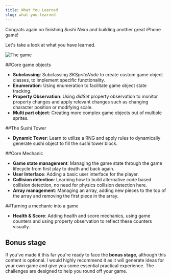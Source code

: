 ```yaml
---
title: What You Learned
slug: what-you-learned
---
```


Congrats again on finishing *Sushi Neko* and building another great iPhone game!

Let's take a look at what you have learned.

![The game](../cover.png)

##Core game objects

- **Subclassing**: Subclassing *SKSpriteNode* to create custom game object classes, to implement specific functionality.
- **Enumeration**: Using enumeration to facilitate game object state tracking.
- **Property Observation**: Using *didSet* property observation to monitor property changes and apply relevant changes such as changing character position or modifying scale.
- **Multi part object**: Creating more complex game objects out of multiple sprites.

##The Sushi Tower

- **Dynamic Tower**: Learn to utilize a RNG and apply rules to dynamically generate sushi object to fill the sushi tower block.

##Core Mechanic

- **Game state management**: Managing the game state through the game lifecycle from first play to death and back again.
- **User Interface**: Adding a basic user interface for the player.
- **Collision detection**: Learning how to build alternative code based collision detection, no need for physics collision detection here.
- **Array management**: Managing an array, adding new pieces to the top of the array and removing the first piece in the array.

##Turning a mechanic into a game

- **Health & Score**: Adding health and score mechanics, using game counters and using property observation to reflect these counters visually.

## Bonus stage

If you've made it this far you're ready to face the **bonus stage**, although this content is optional.  I would highly recommend it as it will generate ideas for your own game and give you some essential practical experience.  The challenges are designed to help you round off your game.
